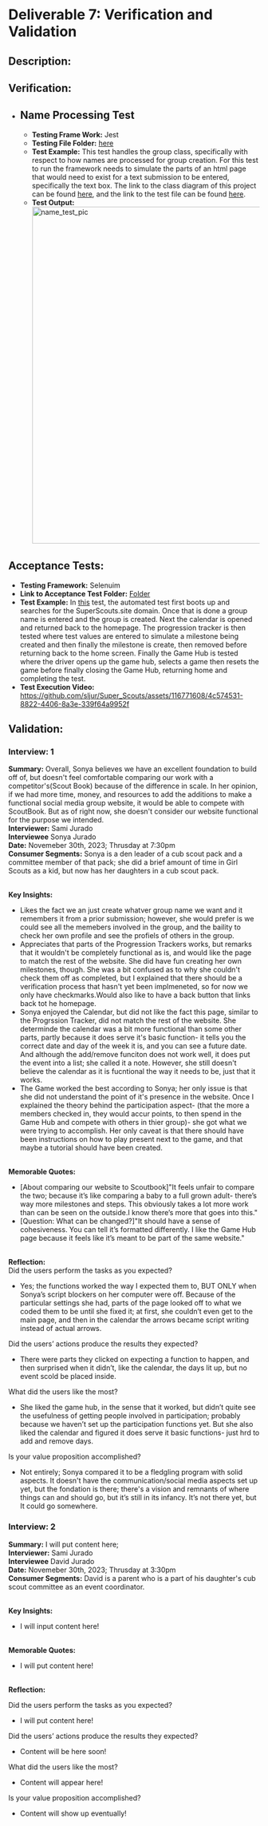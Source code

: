 # Deliverable 7: Verification and Validation

## Description:

## Verification: 
- ## Name Processing Test
     - **Testing Frame Work:** Jest
     - **Testing File Folder:** [here](https://github.com/sljur/Super_Scouts/tree/main/website0.1.1_Alpha/test)
     - **Test Example:** This test handles the group class, specifically with respect to how names are processed for group creation. For this test to run the framework needs to simulate the parts of an html page that would need to exist for a text submission to be entered, specifically the text box. The link to the class diagram of this project can be found [here](https://github.com/sljur/Super_Scouts/assets/116771608/38b49542-1cf3-4ef9-8ce7-7df92ded5930), and the link to the test file can be found [here](https://github.com/sljur/Super_Scouts/blob/main/website0.1.1_Alpha/test/name.test.js).
     - **Test Output:**<br><img width="675" alt="name_test_pic" src="https://github.com/sljur/Super_Scouts/assets/116771608/6dd73797-46f0-42a9-9f61-2777f26960cd"><br>
 
     
## Acceptance Tests:
- **Testing Framework:** Selenuim
- **Link to Acceptance Test Folder:** [Folder](https://github.com/sljur/Super_Scouts/tree/main/website0.1.1_Alpha/test/acceptance_tests)<br>
- **Test Example:** In [this](https://github.com/sljur/Super_Scouts/blob/main/website0.1.1_Alpha/test/acceptance_tests/acceptance_0.1.1AlphaTest.py) test, the automated test first boots up and searches for the SuperScouts.site domain. Once that is done a group name is entered and the group is created. Next the calendar is opened and returned back to the homepage. The progression tracker is then tested where test values are entered to simulate a milestone being created and then finally the milestone is create, then removed before returning back to the home screen. Finally the Game Hub is tested where the driver opens up the game hub, selects a game then resets the game before finally closing the Game Hub, returning home and completing the test.
- **Test Execution Video:** 
https://github.com/sljur/Super_Scouts/assets/116771608/4c574531-8822-4406-8a3e-339f64a9952f


## Validation:
### Interview: 1<br>
**Summary:** Overall, Sonya believes we have an excellent foundation to build off of, but doesn't feel comfortable comparing our work with a competitor's(Scout Book) because of the difference in scale. In her opinion, if we had more time, money, and resources to add the additions to make a functional social media group website, it would be able to compete with ScoutBook. But as of right now, she doesn't consider our website functional for the purpose we intended.<br>
**Interviewer:** Sami Jurado<br>
**Interviewee** Sonya Jurado<br>
**Date:** Novemeber 30th, 2023; Thrusday at 7:30pm <br>
**Consumer Segments:** Sonya is a den leader of a cub scout pack and a committee member of that pack; she did a brief amount of time in Girl Scouts as a kid, but now has her daughters in a cub scout pack.<br>

<br>**Key Insights:**<br>
- Likes the fact we an just create whatver group name we want and it remembers it from a prior submission; however, she would prefer is we could see all the memebers involved in the group, and the baility to check her own profile and see the profiels of others in the group.
- Appreciates that parts of the Progression Trackers works, but remarks that it wouldn't be completely functional as is, and would like the page to match the rest of the website. She did have fun creating her own milestones, though. She was a bit confused as to why she couldn't check them off as completed, but I explained that there should be a verification process that hasn't yet been implmeneted, so for now we only have checkmarks.Would also like to have a back button that links back tot he homepage.
- Sonya enjoyed the Calendar, but did not like the fact this page, similar to the Progrssion Tracker, did not match the rest of the website. She determinde the calendar was a bit more functional than some other parts, partly because it does serve it's basic function- it tells you the correct date and day of the week it is, and you can see a future date. And although the add/remove funciton does not work well, it does put the event into a list; she called it a note. However, she still doesn't believe the calendar as it is fucntional the way it needs to be, just that it works.
- The Game worked the best according to Sonya; her only issue is that she did not understand the point of it's presence in the website. Once I explained the theory behind the participation aspect- (that the more a members checked in, they would accur points, to then spend in the Game Hub and compete with others in thier group)- she got what we were trying to accomplish. Her only caveat is that there should have been instructions on how to play present next to the game, and that maybe a tutorial should have been created.
  
<br>**Memorable Quotes:**<br>
- [About comparing our website to Scoutbook]"It feels unfair to compare the two; because it’s like comparing a baby to a full grown adult- there’s way more milestones and steps. This obviously takes a lot more work than can be seen on the outside.I know there’s more that goes into this."
- [Question: What can be changed?]"It should have a sense of cohesiveness. You can tell it’s formatted differently. I like the Game Hub page because it feels like it’s meant to be part of the same website."

<br>**Reflection:**<br>
Did the users perform the tasks as you expected? 
- Yes; the functions worked the way I expected them to, BUT ONLY when Sonya’s script blockers on her computer were off. Because of the particular settings she had, parts of the page looked off to what we coded them to be until she fixed it; at first, she couldn’t even get to the main page, and then in the calendar the arrows became script writing instead of actual arrows.<br>

Did the users’ actions produce the results they expected?
- There were parts they clicked on expecting a function to happen, and then surprised when it didn’t, like the calendar, the days lit up, but no event scold be placed inside.<br>

What did the users like the most? 
- She liked the game hub, in the sense that it worked, but didn’t quite see the usefulness of getting people involved in participation; probably because we haven’t set up the participation functions yet. But she also liked the calendar and figured it does serve it basic functions- just hrd to add and remove days.<br>

Is your value proposition accomplished? 
- Not entirely; Sonya compared it to be a fledgling program with solid aspects. It doesn't have the communication/social media aspects set up yet, but the fondation is there; there's a vision and remnants of where things can and should go, but it’s still in its infancy. It’s not there yet, but It could go somewhere.<br>

### Interview: 2<br>
**Summary:** I will put content here;<br>
**Interviewer:** Sami Jurado<br>
**Interviewee** David Jurado<br>
**Date:** Novemeber 30th, 2023; Thrusday at 3:30pm <br>
**Consumer Segments:** David is a parent who is a part of his daughter's cub scout committee as an event coordinator.<br>

<br>**Key Insights:**<br>
- I will input content here!
  
<br>**Memorable Quotes:**<br>
- I will put content here!

<br>**Reflection:**<br>

Did the users perform the tasks as you expected? <br>
- I will put content here!<br>

Did the users’ actions produce the results they expected?
- Content will be here soon!<br>

What did the users like the most? 
- Content will appear here!<br>

Is your value proposition accomplished? 
- Content will show up eventually!<br>


